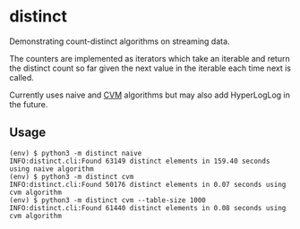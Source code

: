 # distinct

Demonstrating count-distinct algorithms on streaming data.

The counters are implemented as iterators which take an
iterable and return the distinct count so far given the next value in the iterable each time next is called.

Currently uses naive and [CVM](https://arxiv.org/abs/2301.10191) algorithms but may also add HyperLogLog in the future.

## Usage

```
(env) $ python3 -m distinct naive
INFO:distinct.cli:Found 63149 distinct elements in 159.40 seconds using naive algorithm
(env) $ python3 -m distinct cvm
INFO:distinct.cli:Found 50176 distinct elements in 0.07 seconds using cvm algorithm
(env) $ python3 -m distinct cvm --table-size 1000
INFO:distinct.cli:Found 61440 distinct elements in 0.08 seconds using cvm algorithm
```
